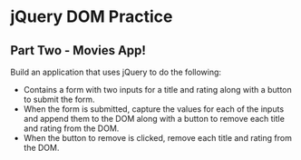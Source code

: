 # jQuery DOM Practice
## Part Two - Movies App!
Build an application that uses jQuery to do the following:
- Contains a form with two inputs for a title and rating along with a button to submit the form.
- When the form is submitted, capture the values for each of the inputs and append them to the DOM along with a button to remove each title and rating from the DOM.
- When the button to remove is clicked, remove each title and rating from the DOM.